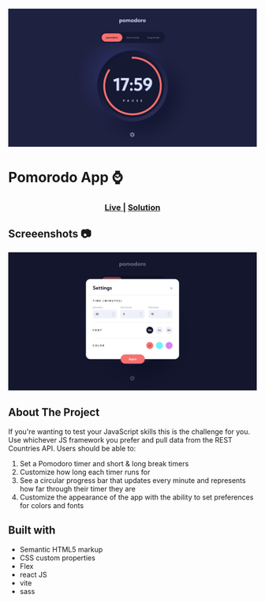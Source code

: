 ![Pomorodo App](./src/assets/design/desktop.jpg)

# Pomorodo App ⌚

<div align="center">
  <h3>
    <a href="https://pomorodo-app.vercel.app/" color="white">
      Live
    </a>
    <span> | </span>
    <a href="https://github.com/devllopeadam/pomorodo-app">
      Solution
    </a>
  </h3>
</div>

## Screeenshots 📷

![screenshot](.//src/assets/design/settings.jpg)

## About The Project

If you're wanting to test your JavaScript skills this is the challenge for you. Use whichever JS framework you prefer and pull data from the REST Countries API.
Users should be able to:

1. Set a Pomodoro timer and short & long break timers
2. Customize how long each timer runs for
3. See a circular progress bar that updates every minute and represents how far through their timer they are
4. Customize the appearance of the app with the ability to set preferences for colors and fonts

## Built with

- Semantic HTML5 markup
- CSS custom properties
- Flex
- react JS
- vite
- sass
